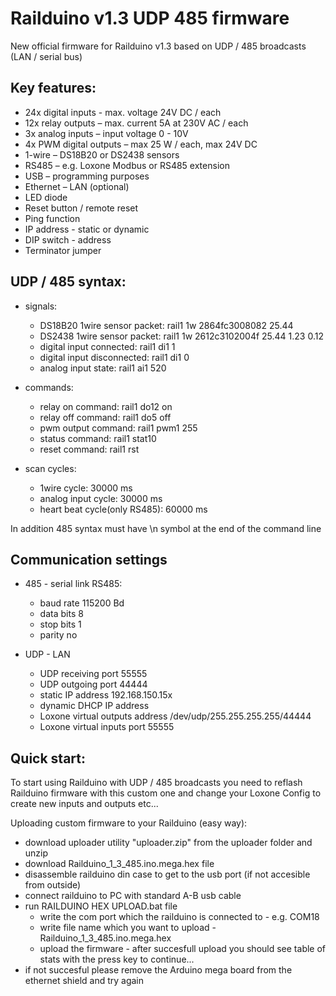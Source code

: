 # Railduino v1.3 UDP 485 firmware

New official firmware for Railduino v1.3 based on UDP / 485 broadcasts (LAN / serial bus)

Key features:
---------------

- 24x digital inputs - max. voltage 24V DC / each
- 12x relay outputs – max. current 5A at 230V AC / each
- 3x analog inputs – input voltage 0 - 10V
- 4x PWM digital outputs – max 25 W / each, max 24V DC
- 1-wire – DS18B20 or DS2438 sensors 
- RS485 – e.g. Loxone Modbus or RS485 extension
- USB – programming purposes
- Ethernet – LAN (optional)
- LED diode
- Reset button / remote reset
- Ping function
- IP address - static or dynamic
- DIP switch - address
- Terminator jumper

UDP / 485 syntax:
---------------------
 
   - signals:
     - DS18B20 1wire sensor packet:    rail1 1w 2864fc3008082 25.44
     - DS2438 1wire sensor packet:     rail1 1w 2612c3102004f 25.44 1.23 0.12
     - digital input connected:        rail1 di1 1
     - digital input disconnected:     rail1 di1 0
     - analog input state:             rail1 ai1 520
   
   - commands:
     - relay on command:               rail1 do12 on
     - relay off command:              rail1 do5 off
     - pwm output command:             rail1 pwm1 255
     - status command:                 rail1 stat10
     - reset command:                  rail1 rst
   
   - scan cycles:
     - 1wire cycle:                    30000 ms
     - analog input cycle:             30000 ms
     - heart beat cycle(only RS485):   60000 ms

In addition 485 syntax must have \n symbol at the end of the command line

Communication settings
-----------------------

- 485 - serial link RS485:
  - baud rate                    115200 Bd
  - data bits                        8
  - stop bits                         1
  - parity                                              no
  
- UDP - LAN
  - UDP receiving port                           55555
  - UDP outgoing port                            44444
  - static IP address                            192.168.150.15x
  - dynamic DHCP IP address
  - Loxone virtual outputs address    /dev/udp/255.255.255.255/44444
  - Loxone virtual inputs port    55555

Quick start:
----------------------

To start using Railduino with UDP / 485 broadcasts you need to reflash Railduino firmware with this custom one and change
your Loxone Config to create new inputs and outputs etc... 

Uploading custom firmware to your Railduino (easy way):

- download uploader utility "uploader.zip" from the uploader folder and unzip
- download Railduino_1_3_485.ino.mega.hex file
- disassemble railduino din case to get to the usb port (if not accesible from outside)
- connect railduino to PC with standard A-B usb cable
- run RAILDUINO HEX UPLOAD.bat file
  - write the com port which the railduino is connected to - e.g. COM18
  - write file name which you want to upload - Railduino_1_3_485.ino.mega.hex
  - upload the firmware - after succesfull upload you should see table of stats with the press key to continue...
- if not succesful please remove the Arduino mega board from the ethernet shield and try again
  
